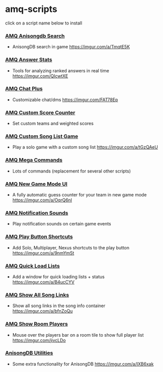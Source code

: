 # amq-scripts
click on a script name below to install

### [AMQ Anisongdb Search](https://github.com/kempanator/amq-scripts/raw/main/amqAnisongdbSearch.user.js)
- AnisongDB search in game https://imgur.com/a/TmqtE5K

### [AMQ Answer Stats](https://github.com/kempanator/amq-scripts/raw/main/amqAnswerStats.user.js)
- Tools for analyzing ranked answers in real time https://imgur.com/QIcwtXE

### [AMQ Chat Plus](https://github.com/kempanator/amq-scripts/raw/main/amqChatPlus.user.js)
- Customizable chat/dms https://imgur.com/FAT78Ep

### [AMQ Custom Score Counter](https://github.com/kempanator/amq-scripts/raw/main/amqCustomScoreCounter.user.js)
- Set custom teams and weighted scores

### [AMQ Custom Song List Game](https://github.com/kempanator/amq-scripts/raw/main/amqCustomSongListGame.user.js)
- Play a solo game with a custom song list https://imgur.com/a/tGzQAeU

### [AMQ Mega Commands](https://github.com/kempanator/amq-scripts/raw/main/amqMegaCommands.user.js)
- Lots of commands (replacement for several other scripts)

### [AMQ New Game Mode UI](https://github.com/kempanator/amq-scripts/raw/main/amqNewGameModeUI.user.js)
- A fully automatic guess counter for your team in new game mode https://imgur.com/a/OqrQ6nI

### [AMQ Notification Sounds](https://github.com/kempanator/amq-scripts/raw/main/amqNotificationSounds.user.js)
- Play notification sounds on certain game events

### [AMQ Play Button Shortcuts](https://github.com/kempanator/amq-scripts/raw/main/amqPlayButtonShortcuts.user.js)
- Add Solo, Multiplayer, Nexus shortcuts to the play button https://imgur.com/a/9nmYmSt

### [AMQ Quick Load Lists](https://github.com/kempanator/amq-scripts/raw/main/amqQuickLoadLists.user.js)
- Add a window for quick loading lists + status https://imgur.com/a/B4ucCYV

### [AMQ Show All Song Links](https://github.com/kempanator/amq-scripts/raw/main/amqShowAllSongLinks.user.js)
- Show all song links in the song info container https://imgur.com/a/bfnZoQu

### [AMQ Show Room Players](https://github.com/kempanator/amq-scripts/raw/main/amqShowRoomPlayers.user.js)
- Mouse over the players bar on a room tile to show full player list https://imgur.com/jivcLDo

### [AnisongDB Utilities](https://github.com/kempanator/amq-scripts/raw/main/anisongdbUtilities.user.js)
- Some extra functionality for AnisongDB https://imgur.com/a/IXB6xak
